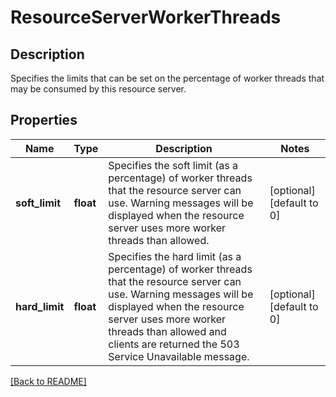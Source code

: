 # ResourceServerWorkerThreads

## Description

Specifies the limits that can be set on the percentage of worker threads that may be consumed by this resource server. 

## Properties

Name | Type | Description | Notes
------------ | ------------- | ------------- | -------------
**soft\_limit** | **float** | Specifies the soft limit (as a percentage) of worker threads that the resource server can use. Warning messages will be displayed when the resource server uses more worker threads than allowed.  | [optional] [default to 0]
**hard\_limit** | **float** | Specifies the hard limit (as a percentage) of worker threads that the resource server can use. Warning messages will be displayed when the resource server uses more worker threads than allowed and clients are returned the 503 Service Unavailable message.  | [optional] [default to 0]

[[Back to README]](../README.md)



